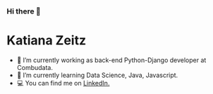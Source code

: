 ### Hi there 👋

# Katiana Zeitz

- 🔭 I’m currently working as back-end Python-Django developer at Combudata. 
- 🌱 I’m currently learning Data Science, Java, Javascript.
- 💻 You can find me on <a href="https://www.linkedin.com/in/katianazeitz/?locale=en_US" >LinkedIn.</a>
